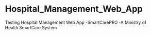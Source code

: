 # Hospital_Management_Web_App
Testing Hospital Management Web App -SmartCarePRO -A Ministry of Health SmartCare System
